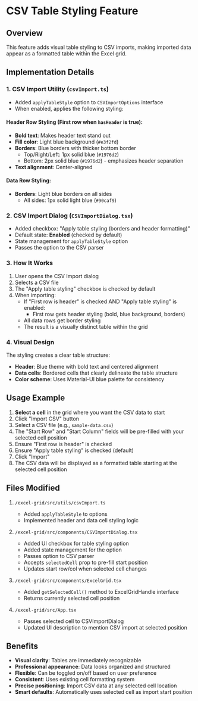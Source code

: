 # CSV Table Styling Feature

## Overview
This feature adds visual table styling to CSV imports, making imported data appear as a formatted table within the Excel grid.

## Implementation Details

### 1. CSV Import Utility (`csvImport.ts`)
- Added `applyTableStyle` option to `CSVImportOptions` interface
- When enabled, applies the following styling:

#### Header Row Styling (First row when `hasHeader` is true):
- **Bold text**: Makes header text stand out
- **Fill color**: Light blue background (`#e3f2fd`)
- **Borders**: Blue borders with thicker bottom border
  - Top/Right/Left: 1px solid blue (`#1976d2`)
  - Bottom: 2px solid blue (`#1976d2`) - emphasizes header separation
- **Text alignment**: Center-aligned

#### Data Row Styling:
- **Borders**: Light blue borders on all sides
  - All sides: 1px solid light blue (`#90caf9`)

### 2. CSV Import Dialog (`CSVImportDialog.tsx`)
- Added checkbox: "Apply table styling (borders and header formatting)"
- Default state: **Enabled** (checked by default)
- State management for `applyTableStyle` option
- Passes the option to the CSV parser

### 3. How It Works
1. User opens the CSV Import dialog
2. Selects a CSV file
3. The "Apply table styling" checkbox is checked by default
4. When importing:
   - If "First row is header" is checked AND "Apply table styling" is enabled:
     - First row gets header styling (bold, blue background, borders)
   - All data rows get border styling
   - The result is a visually distinct table within the grid

### 4. Visual Design
The styling creates a clear table structure:
- **Header**: Blue theme with bold text and centered alignment
- **Data cells**: Bordered cells that clearly delineate the table structure
- **Color scheme**: Uses Material-UI blue palette for consistency

## Usage Example

1. **Select a cell** in the grid where you want the CSV data to start
2. Click "Import CSV" button
3. Select a CSV file (e.g., `sample-data.csv`)
4. The "Start Row" and "Start Column" fields will be pre-filled with your selected cell position
5. Ensure "First row is header" is checked
6. Ensure "Apply table styling" is checked (default)
7. Click "Import"
8. The CSV data will be displayed as a formatted table starting at the selected cell position

## Files Modified

1. `/excel-grid/src/utils/csvImport.ts`
   - Added `applyTableStyle` to options
   - Implemented header and data cell styling logic

2. `/excel-grid/src/components/CSVImportDialog.tsx`
   - Added UI checkbox for table styling option
   - Added state management for the option
   - Passes option to CSV parser
   - Accepts `selectedCell` prop to pre-fill start position
   - Updates start row/col when selected cell changes

3. `/excel-grid/src/components/ExcelGrid.tsx`
   - Added `getSelectedCell()` method to ExcelGridHandle interface
   - Returns currently selected cell position

4. `/excel-grid/src/App.tsx`
   - Passes selected cell to CSVImportDialog
   - Updated UI description to mention CSV import at selected position

## Benefits

- **Visual clarity**: Tables are immediately recognizable
- **Professional appearance**: Data looks organized and structured
- **Flexible**: Can be toggled on/off based on user preference
- **Consistent**: Uses existing cell formatting system
- **Precise positioning**: Import CSV data at any selected cell location
- **Smart defaults**: Automatically uses selected cell as import start position
